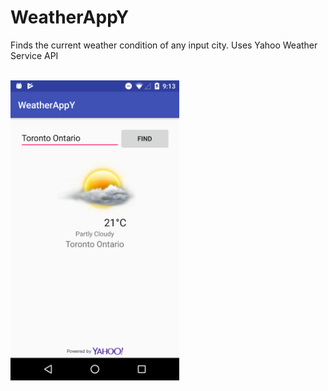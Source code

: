 # WeatherAppY

Finds the current weather condition of any input city.
Uses Yahoo Weather Service API

<br>
<a href="url">
<img src="https://github.com/MiceXx/WeatherAppY/blob/master/Screenshot_20170706-211333.png " height="480" width="270" >
<br></a>
